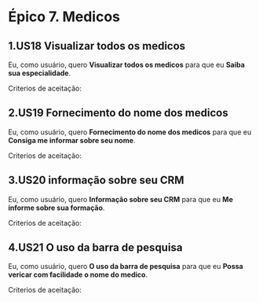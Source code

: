 # Épico 7. Medicos

## 1.US18 Visualizar todos os medicos
Eu, como usuário, quero **Visualizar todos os medicos** para que eu **Saiba sua especialidade**.
<p>Criterios de aceitação:</p>

## 2.US19 Fornecimento do nome dos medicos
Eu, como usuário, quero **Fornecimento do nome dos medicos** para que eu **Consiga me informar sobre seu nome**.
<p>Criterios de aceitação:</p>

## 3.US20 informação sobre seu CRM
Eu, como usuário, quero **Informação sobre seu CRM** para que eu **Me informe sobre sua formação**.
<p>Criterios de aceitação:</p>

## 4.US21 O uso da barra de pesquisa
Eu, como usuário, quero **O uso da barra de pesquisa** para que eu **Possa vericar com facilidade o nome do medico**.
<p>Criterios de aceitação:</p>

